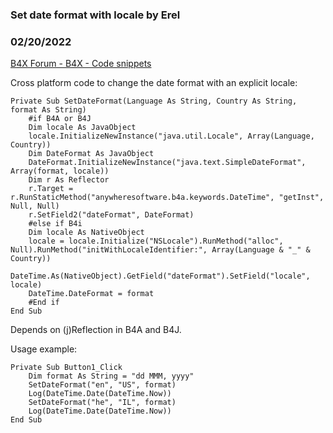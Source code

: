 ###  Set date format with locale by Erel
### 02/20/2022
[B4X Forum - B4X - Code snippets](https://www.b4x.com/android/forum/threads/138604/)

Cross platform code to change the date format with an explicit locale:  

```B4X
Private Sub SetDateFormat(Language As String, Country As String, format As String)  
    #if B4A or B4J  
    Dim locale As JavaObject  
    locale.InitializeNewInstance("java.util.Locale", Array(Language, Country))  
    Dim DateFormat As JavaObject  
    DateFormat.InitializeNewInstance("java.text.SimpleDateFormat", Array(format, locale))  
    Dim r As Reflector  
    r.Target = r.RunStaticMethod("anywheresoftware.b4a.keywords.DateTime", "getInst", Null, Null)  
    r.SetField2("dateFormat", DateFormat)  
    #else if B4i  
    Dim locale As NativeObject  
    locale = locale.Initialize("NSLocale").RunMethod("alloc", Null).RunMethod("initWithLocaleIdentifier:", Array(Language & "_" & Country))  
    DateTime.As(NativeObject).GetField("dateFormat").SetField("locale", locale)  
    DateTime.DateFormat = format  
    #End if  
End Sub
```

  
  
Depends on (j)Reflection in B4A and B4J.  
  
Usage example:  

```B4X
Private Sub Button1_Click  
    Dim format As String = "dd MMM, yyyy"  
    SetDateFormat("en", "US", format)  
    Log(DateTime.Date(DateTime.Now))  
    SetDateFormat("he", "IL", format)  
    Log(DateTime.Date(DateTime.Now))  
End Sub
```